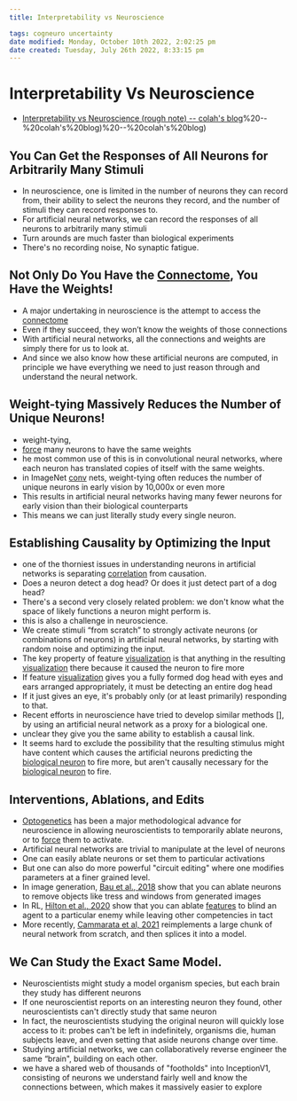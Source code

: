 ```yaml
---
title: Interpretability vs Neuroscience

tags: cogneuro uncertainty 
date modified: Monday, October 10th 2022, 2:02:25 pm
date created: Tuesday, July 26th 2022, 8:33:15 pm
---
```


# Interpretability Vs Neuroscience
- [Interpretability vs Neuroscience (rough note) -- colah's blog](rough%20note)%20--%20colah's%20blog)%20--%20colah's%20blog)

## You Can Get the Responses of All Neurons for Arbitrarily Many Stimuli
- In neuroscience, one is limited in the number of neurons they can record from, their ability to select the neurons they record, and the number of stimuli they can record responses to.
- For artificial neural networks, we can record the responses of all neurons to arbitrarily many stimuli
- Turn arounds are much faster than biological experiments
- There's no recording noise, No synaptic fatigue.

## Not Only Do You Have the [Connectome](Connectome.md), You Have the Weights!
- A major undertaking in neuroscience is the attempt to access the [connectome](Connectome.md)
- Even if they succeed, they won’t know the weights of those connections
- With artificial neural networks, all the connections and weights are simply there for us to look at.
- And since we also know how these artificial neurons are computed, in principle we have everything we need to just reason through and understand the neural network.

## Weight-tying Massively Reduces the Number of Unique Neurons!
- weight-tying,
- [force](Force.md) many neurons to have the same weights
- he most common use of this is in convolutional neural networks, where each neuron has translated copies of itself with the same weights.
- in ImageNet [conv](Conv.md) nets, weight-tying often reduces the number of unique neurons in early vision by 10,000x or even more
- This results in artificial neural networks having many fewer neurons for early vision than their biological counterparts
- This means we can just literally study every single neuron.

## Establishing Causality by Optimizing the Input
- one of the thorniest issues in understanding neurons in artificial networks is separating [correlation](Correlation.md) from causation.
- Does a neuron detect a dog head? Or does it just detect part of a dog head?
- There's a second very closely related problem: we don't know what the space of likely functions a neuron might perform is.
- this is also a challenge in neuroscience.
- We create stimuli “from scratch” to strongly activate neurons (or combinations of neurons) in artificial neural networks, by starting with random noise and optimizing the input.
- The key property of feature [visualization](visualization.md) is that anything in the resulting [visualization](visualization.md) there because it caused the neuron to fire more
- If feature [visualization](visualization.md) gives you a fully formed dog head with eyes and ears arranged appropriately, it must be detecting an entire dog head
- If it just gives an eye, it's probably only (or at least primarily) responding to that.
- Recent efforts in neuroscience have tried to develop similar methods [], by using an artificial neural network as a proxy for a biological one.
- unclear they give you the same ability to establish a causal link.
- It seems hard to exclude the possibility that the resulting stimulus might have content which causes the artificial neurons predicting the [biological neuron](Biological_Neuron.md) to fire more, but aren't causally necessary for the [biological neuron](Biological_Neuron.md) to fire.

## Interventions, Ablations, and Edits
- [Optogenetics](Optogenetics.md) has been a major methodological advance for neuroscience in allowing neuroscientists to temporarily ablate neurons, or to [force](Force.md) them to activate.
- Artificial neural networks are trivial to manipulate at the level of neurons
- One can easily ablate neurons or set them to particular activations
- But one can also do more powerful "circuit editing" where one modifies parameters at a finer grained level.
- In image generation, [Bau et al., 2018](https://gandissect.csail.mit.edu/) show that you can ablate neurons to remove objects like tress and windows from generated images
- In RL, [Hilton et al., 2020](https://distill.pub/2020/understanding-rl-vision/) show that you can ablate [features](Features.md) to blind an agent to a particular enemy while leaving other competencies in tact
- More recently, [Cammarata et al, 2021](https://distill.pub/2020/circuits/curve-circuits/) reimplements a large chunk of neural network from scratch, and then splices it into a model.

## We Can Study the Exact Same Model.
- Neuroscientists might study a model organism species, but each brain they study has different neurons
- If one neuroscientist reports on an interesting neuron they found, other neuroscientists can't directly study that same neuron
- In fact, the neuroscientists studying the original neuron will quickly lose access to it: probes can't be left in indefinitely, organisms die, human subjects leave, and even setting that aside neurons change over time.
- Studying artificial networks, we can collaboratively reverse engineer the same “brain", building on each other.
- we have a shared web of thousands of "footholds" into InceptionV1, consisting of neurons we understand fairly well and know the connections between, which makes it massively easier to explore

